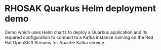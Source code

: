 # RHOSAK Quarkus Helm deployment demo

Demo which uses Helm charts to deploy a Quarkus application and its required configuration to connect to a Kafka instance running on the Red Hat OpenShift Streams for Apache Kafka service.
